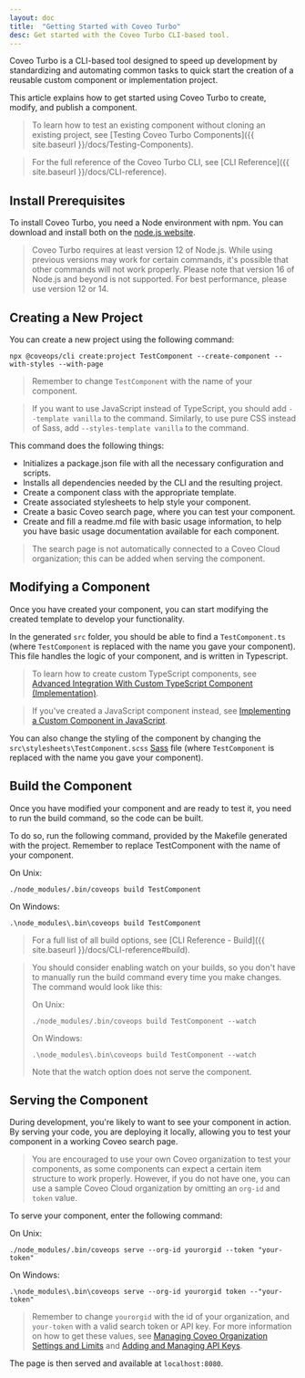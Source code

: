 ```yaml
---
layout: doc
title:  "Getting Started with Coveo Turbo"
desc: Get started with the Coveo Turbo CLI-based tool.
---
```


Coveo Turbo is a CLI-based tool designed to speed up development by standardizing and automating common tasks to quick start the creation of a reusable custom component or implementation project.

This article explains how to get started using Coveo Turbo to create, modify, and publish a component.

> To learn how to test an existing component without cloning an existing project, see [Testing Coveo Turbo Components]({{ site.baseurl }}/docs/Testing-Components).

> For the full reference of the Coveo Turbo CLI, see [CLI Reference]({{ site.baseurl }}/docs/CLI-reference).

## Install Prerequisites

To install Coveo Turbo, you need a Node environment with npm. You can download and install both on the [node.js website](https://nodejs.org/en/).

> Coveo Turbo requires at least version 12 of Node.js. While using previous versions may work for certain commands, it's possible that other commands will not work properly. Please note that version 16 of Node.js and beyond is not supported. For best performance, please use version 12 or 14.

## Creating a New Project

You can create a new project using the following command:

```
npx @coveops/cli create:project TestComponent --create-component --with-styles --with-page
```
> Remember to change `TestComponent` with the name of your component.

> If you want to use JavaScript instead of TypeScript, you should add `--template vanilla` to the command. Similarly, to use pure CSS instead of Sass, add `--styles-template vanilla` to the command.

This command does the following things:
- Initializes a package.json file with all the necessary configuration and scripts.
- Installs all dependencies needed by the CLI and the resulting project.
- Create a component class with the appropriate template.
- Create associated stylesheets to help style your component.
- Create a basic Coveo search page, where you can test your component.
- Create and fill a readme.md file with basic usage information, to help you have basic usage documentation available for each component.

> The search page is not automatically connected to a Coveo Cloud organization; this can be added when serving the component.

## Modifying a Component

Once you have created your component, you can start modifying the created template to develop your functionality.

In the generated `src` folder, you should be able to find a `TestComponent.ts` (where `TestComponent` is replaced with the name you gave your component). This file handles the logic of your component, and is written in Typescript.

> To learn how to create custom TypeScript components, see [Advanced Integration With Custom TypeScript Component (Implementation)](https://docs.coveo.com/en/355/).

> If you've created a JavaScript component instead, see [Implementing a Custom Component in JavaScript](https://docs.coveo.com/en/305/).

You can also change the styling of the component by changing the `src\stylesheets\TestComponent.scss` [Sass](https://sass-lang.com/) file (where `TestComponent` is replaced with the name you gave your component).

## Build the Component

Once you have modified your component and are ready to test it, you need to run the build command, so the code can be built.

To do so, run the following command, provided by the Makefile generated with the project. Remember to replace TestComponent with the name of your component.

On Unix:
```
./node_modules/.bin/coveops build TestComponent
```

On Windows:
```
.\node_modules\.bin\coveops build TestComponent
```

> For a full list of all build options, see [CLI Reference - Build]({{ site.baseurl }}/docs/CLI-reference#build).

> You should consider enabling watch on your builds, so you don't have to manually run the build command every time you make changes. The command would look like this:
>
> On Unix:
> ```
> ./node_modules/.bin/coveops build TestComponent --watch
> ```
>
> On Windows:
>
> ```
> .\node_modules\.bin\coveops build TestComponent --watch
> ```
>
> Note that the watch option does not serve the component.

## Serving the Component

During development, you're likely to want to see your component in action. By serving your code, you are deploying it locally, allowing you to test your component in a working Coveo search page.

> You are encouraged to use your own Coveo organization to test your components, as some components can expect a certain item structure to work properly. However, if you do not have one, you can use a sample Coveo Cloud organization by omitting an `org-id` and `token` value.

To serve your component, enter the following command:

On Unix:
```
./node_modules/.bin/coveops serve --org-id yourorgid --token "your-token"
```

On Windows:
```
.\node_modules\.bin\coveops serve --org-id yourorgid token --"your-token"
```

> Remember to change `yourorgid` with the id of your organization, and `your-token` with a valid search token or API key. For more information on how to get these values, see [Managing Coveo Organization Settings and Limits](https://docs.coveo.com/en/1562/cloud-v2-administrators/managing-coveo-organization-settings-and-limits#organization-tab) and [Adding and Managing API Keys](https://docs.coveo.com/en/1718/cloud-v2-administrators/adding-and-managing-api-keys).

The page is then served and available at `localhost:8080`.
